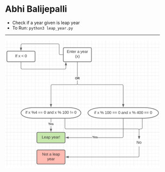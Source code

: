 # Abhi Balijepalli
- Check if a year given is leap year
- To Run: ```python3 leap_year.py```
------
![Screenshot](flowchart.jpg)
